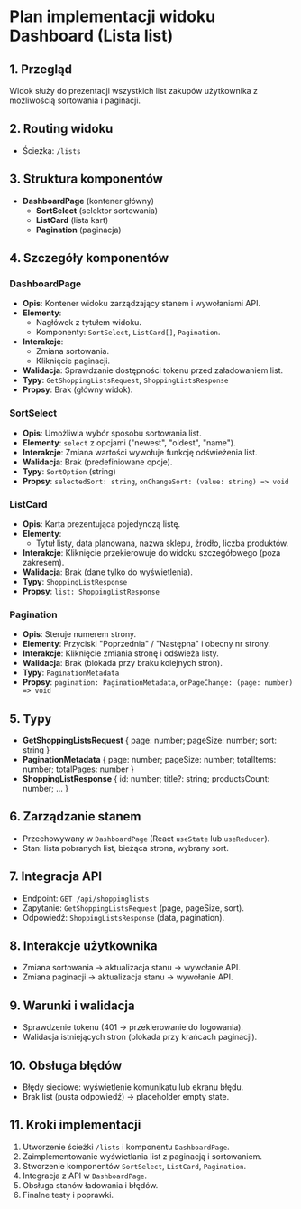 # Plan implementacji widoku Dashboard (Lista list)

## 1. Przegląd
Widok służy do prezentacji wszystkich list zakupów użytkownika z możliwością sortowania i paginacji.

## 2. Routing widoku
- Ścieżka: `/lists`

## 3. Struktura komponentów
- **DashboardPage** (kontener główny)
  - **SortSelect** (selektor sortowania)
  - **ListCard** (lista kart)
  - **Pagination** (paginacja)

## 4. Szczegóły komponentów

### DashboardPage
- **Opis**: Kontener widoku zarządzający stanem i wywołaniami API. 
- **Elementy**:
  - Nagłówek z tytułem widoku.
  - Komponenty: `SortSelect`, `ListCard[]`, `Pagination`.
- **Interakcje**:
  - Zmiana sortowania.
  - Kliknięcie paginacji.
- **Walidacja**: Sprawdzanie dostępności tokenu przed załadowaniem list.
- **Typy**: `GetShoppingListsRequest`, `ShoppingListsResponse`
- **Propsy**: Brak (główny widok).

### SortSelect
- **Opis**: Umożliwia wybór sposobu sortowania list.
- **Elementy**: `select` z opcjami ("newest", "oldest", "name").
- **Interakcje**: Zmiana wartości wywołuje funkcję odświeżenia list.
- **Walidacja**: Brak (predefiniowane opcje).
- **Typy**: `SortOption` (string)
- **Propsy**: `selectedSort: string`, `onChangeSort: (value: string) => void`

### ListCard
- **Opis**: Karta prezentująca pojedynczą listę.
- **Elementy**:
  - Tytuł listy, data planowana, nazwa sklepu, źródło, liczba produktów.
- **Interakcje**: Kliknięcie przekierowuje do widoku szczegółowego (poza zakresem).
- **Walidacja**: Brak (dane tylko do wyświetlenia).
- **Typy**: `ShoppingListResponse`
- **Propsy**: `list: ShoppingListResponse`

### Pagination
- **Opis**: Steruje numerem strony.
- **Elementy**: Przyciski "Poprzednia" / "Następna" i obecny nr strony.
- **Interakcje**: Kliknięcie zmiania stronę i odświeża listy.
- **Walidacja**: Brak (blokada przy braku kolejnych stron).
- **Typy**: `PaginationMetadata`
- **Propsy**: `pagination: PaginationMetadata`, `onPageChange: (page: number) => void`

## 5. Typy
- **GetShoppingListsRequest** { page: number; pageSize: number; sort: string }
- **PaginationMetadata** { page: number; pageSize: number; totalItems: number; totalPages: number }
- **ShoppingListResponse** { id: number; title?: string; productsCount: number; ... }

## 6. Zarządzanie stanem
- Przechowywany w `DashboardPage` (React `useState` lub `useReducer`).
- Stan: lista pobranych list, bieżąca strona, wybrany sort.

## 7. Integracja API
- Endpoint: `GET /api/shoppinglists`
- Zapytanie: `GetShoppingListsRequest` (page, pageSize, sort).
- Odpowiedź: `ShoppingListsResponse` (data, pagination).

## 8. Interakcje użytkownika
- Zmiana sortowania → aktualizacja stanu → wywołanie API.
- Zmiana paginacji → aktualizacja stanu → wywołanie API.

## 9. Warunki i walidacja
- Sprawdzenie tokenu (401 → przekierowanie do logowania).
- Walidacja istniejących stron (blokada przy krańcach paginacji).

## 10. Obsługa błędów
- Błędy sieciowe: wyświetlenie komunikatu lub ekranu błędu.
- Brak list (pusta odpowiedź) → placeholder empty state.

## 11. Kroki implementacji
1. Utworzenie ścieżki `/lists` i komponentu `DashboardPage`.
2. Zaimplementowanie wyświetlania list z paginacją i sortowaniem.
3. Stworzenie komponentów `SortSelect`, `ListCard`, `Pagination`.
4. Integracja z API w `DashboardPage`.
5. Obsługa stanów ładowania i błędów.
6. Finalne testy i poprawki.